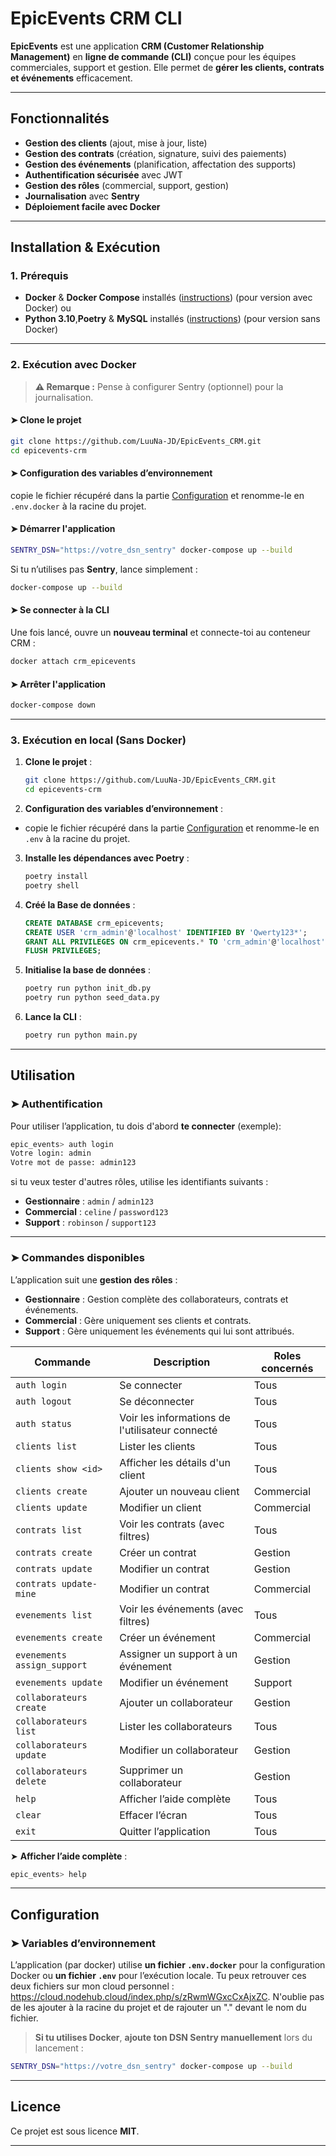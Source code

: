 # EpicEvents CRM CLI

**EpicEvents** est une application **CRM (Customer Relationship Management)** en **ligne de commande (CLI)** conçue pour les équipes commerciales, support et gestion.
Elle permet de **gérer les clients, contrats et événements** efficacement.

---

## Fonctionnalités

- **Gestion des clients** (ajout, mise à jour, liste)
- **Gestion des contrats** (création, signature, suivi des paiements)
- **Gestion des événements** (planification, affectation des supports)
- **Authentification sécurisée** avec JWT
- **Gestion des rôles** (commercial, support, gestion)
- **Journalisation** avec **Sentry**
- **Déploiement facile avec Docker**

---

## Installation & Exécution

### 1. **Prérequis**
- **Docker** & **Docker Compose** installés ([instructions](https://docs.docker.com/get-docker/)) (pour version avec Docker)
ou
- **Python 3.10**,**Poetry** & **MySQL** installés ([instructions](https://python-poetry.org/docs/)) (pour version sans Docker)

---

### 2. **Exécution avec Docker**

> **⚠️ Remarque :** Pense à configurer Sentry (optionnel) pour la journalisation.

#### ➤ **Clone le projet**
```sh
git clone https://github.com/LuuNa-JD/EpicEvents_CRM.git
cd epicevents-crm
```

#### ➤ **Configuration des variables d’environnement**
copie le fichier récupéré dans la partie [Configuration](#configuration) et renomme-le en `.env.docker` à la racine du projet.

#### ➤ **Démarrer l'application**
```sh
SENTRY_DSN="https://votre_dsn_sentry" docker-compose up --build
```
Si tu n’utilises pas **Sentry**, lance simplement :
```sh
docker-compose up --build
```

#### ➤ **Se connecter à la CLI**
Une fois lancé, ouvre un **nouveau terminal** et connecte-toi au conteneur CRM :
```sh
docker attach crm_epicevents
```


#### ➤ **Arrêter l'application**
```sh
docker-compose down
```

---

### 3. **Exécution en local (Sans Docker)**
1. **Clone le projet** :
   ```sh
   git clone https://github.com/LuuNa-JD/EpicEvents_CRM.git
   cd epicevents-crm
   ```
2. **Configuration des variables d’environnement** :
- copie le fichier récupéré dans la partie [Configuration](#configuration) et renomme-le en `.env` à la racine du projet.
3. **Installe les dépendances avec Poetry** :
   ```sh
   poetry install
   poetry shell
   ```
4. **Créé la Base de données** :
    ```sql
    CREATE DATABASE crm_epicevents;
    CREATE USER 'crm_admin'@'localhost' IDENTIFIED BY 'Qwerty123*';
    GRANT ALL PRIVILEGES ON crm_epicevents.* TO 'crm_admin'@'localhost';
    FLUSH PRIVILEGES;
    ```
5. **Initialise la base de données** :
   ```sh
   poetry run python init_db.py
   poetry run python seed_data.py
   ```
6. **Lance la CLI** :
   ```sh
   poetry run python main.py
   ```

---

## Utilisation

### ➤ **Authentification**
Pour utiliser l’application, tu dois d'abord **te connecter** (exemple):
```sh
epic_events> auth login
Votre login: admin
Votre mot de passe: admin123
```
si tu veux tester d'autres rôles, utilise les identifiants suivants :
- **Gestionnaire** : `admin` / `admin123`
- **Commercial** : `celine` / `password123`
- **Support** : `robinson` / `support123`

---

### ➤ **Commandes disponibles**
L’application suit une **gestion des rôles** :
- **Gestionnaire** : Gestion complète des collaborateurs, contrats et événements.
- **Commercial** : Gère uniquement ses clients et contrats.
- **Support** : Gère uniquement les événements qui lui sont attribués.

| **Commande**                     | **Description** | **Roles concernés** |
|-----------------------------------|--------------------------------------|---------------------|
| `auth login`                      | Se connecter | Tous |
| `auth logout`                     | Se déconnecter | Tous |
| `auth status`                     | Voir les informations de l'utilisateur connecté | Tous |
| `clients list`                     | Lister les clients | Tous |
| `clients show <id>`                | Afficher les détails d'un client | Tous |
| `clients create`                   | Ajouter un nouveau client | Commercial |
| `clients update`               | Modifier un client | Commercial |
| `contrats list`                     | Voir les contrats (avec filtres) | Tous |
| `contrats create`                   | Créer un contrat | Gestion |
| `contrats update`              | Modifier un contrat | Gestion |
| `contrats update-mine`         | Modifier un contrat | Commercial |
| `evenements list`                   | Voir les événements (avec filtres) | Tous |
| `evenements create`                 | Créer un événement | Commercial |
| `evenements assign_support`    | Assigner un support à un événement | Gestion |
| `evenements update`            | Modifier un événement | Support |
| `collaborateurs create`             | Ajouter un collaborateur  | Gestion |
| `collaborateurs list`               | Lister les collaborateurs | Tous |
| `collaborateurs update`        | Modifier un collaborateur  | Gestion |
| `collaborateurs delete`        | Supprimer un collaborateur | Gestion |
| `help`                             | Afficher l’aide complète | Tous |
| `clear`                             | Effacer l’écran | Tous |
| `exit`                             | Quitter l’application | Tous |

➤ **Afficher l’aide complète** :
```sh
epic_events> help
```

---

## Configuration

### ➤ **Variables d’environnement**
L’application (par docker) utilise **un fichier `.env.docker`** pour la configuration Docker ou **un fichier `.env`** pour l’exécution locale.
Tu peux retrouver ces deux fichiers sur mon cloud personnel : https://cloud.nodehub.cloud/index.php/s/zRwmWGxcCxAjxZC. N'oublie pas de les ajouter à la racine du projet et de rajouter un "." devant le nom du fichier.
> **Si tu utilises Docker**, **ajoute ton DSN Sentry manuellement** lors du lancement :
```sh
SENTRY_DSN="https://votre_dsn_sentry" docker-compose up --build
```

---

## Licence
Ce projet est sous licence **MIT**.

---
